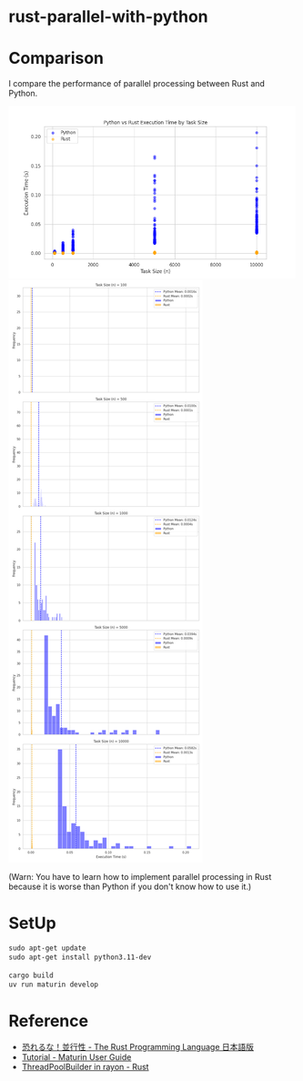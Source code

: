 # rust-parallel-with-python

# Comparison

I compare the performance of parallel processing between Rust and Python.

![Comparison](./execution_times_comparison.png)
![Comparison2](./execution_times_histograms.png)

(Warn: You have to learn how to implement parallel processing in Rust because it is worse than Python if you don't know how to use it.)

# SetUp

```shell
sudo apt-get update
sudo apt-get install python3.11-dev

cargo build
uv run maturin develop
```

# Reference

- [恐れるな！並行性 - The Rust Programming Language 日本語版](https://doc.rust-jp.rs/book-ja/ch16-00-concurrency.html)
- [Tutorial - Maturin User Guide](https://www.maturin.rs/tutorial#use-maturin-new)
- [ThreadPoolBuilder in rayon - Rust](https://docs.rs/rayon/latest/rayon/struct.ThreadPoolBuilder.html)

